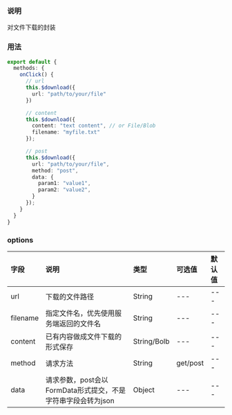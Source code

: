 ### 说明
对文件下载的封装

### 用法
```ts
export default {
  methods: {
    onClick() {
      // url
      this.$download({
        url: "path/to/your/file"
      })

      // content
      this.$download({
        content: "text content", // or File/Blob
        filename: "myfile.txt"
      });

      // post
      this.$download({
        url: "path/to/your/file",
        method: "post",
        data: {
          param1: "value1",
          param2: "value2",
        }
      });
    }
  }
}
```


### options

| 字段 | 说明 | 类型 | 可选值 | 默认值 |
| :---- | :---- | :---- | :---- | :---- | 
| url | 下载的文件路径 | String | --- | --- |
| filename | 指定文件名，优先使用服务端返回的文件名 | String | --- | --- |
| content | 已有内容做成文件下载的形式保存 | String/Bolb | --- | --- |
| method | 请求方法 | String | get/post | --- |
| data | 请求参数，post会以FormData形式提交，不是字符串字段会转为json |  Object | --- | --- |

